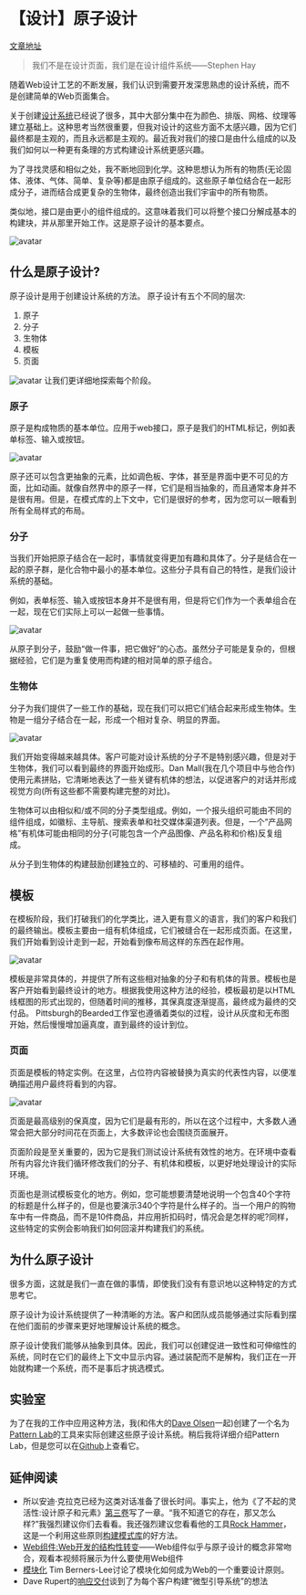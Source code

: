 # 【设计】原子设计
[文章地址](https://bradfrost.com/blog/post/atomic-web-design/)

> 我们不是在设计页面，我们是在设计组件系统——Stephen Hay

随着Web设计工艺的不断发展，我们认识到需要开发深思熟虑的设计系统，而不是创建简单的Web页面集合。

关于创建[设计系统](http://24ways.org/2012/design-systems/)已经说了很多，其中大部分集中在为颜色、排版、网格、纹理等建立基础上。这种思考当然很重要，但我对设计的这些方面不太感兴趣，因为它们最终都是主观的，而且永远都是主观的。最近我对我们的接口是由什么组成的以及我们如何以一种更有条理的方式构建设计系统更感兴趣。

为了寻找灵感和相似之处，我不断地回到化学。这种思想认为所有的物质(无论固体、液体、气体、简单、复杂等)都是由原子组成的。这些原子单位结合在一起形成分子，进而结合成更复杂的生物体，最终创造出我们宇宙中的所有物质。

类似地，接口是由更小的组件组成的。这意味着我们可以将整个接口分解成基本的构建块，并从那里开始工作。这是原子设计的基本要点。

![avatar](https://qiufeihong-blog.oss-cn-hangzhou.aliyuncs.com/atomic-design/atomic.797c1149.png)

## 什么是原子设计?
原子设计是用于创建设计系统的方法。
原子设计有五个不同的层次:

1. 原子
2. 分子
3. 生物体
4. 模板
5. 页面

![avatar](https://qiufeihong-blog.oss-cn-hangzhou.aliyuncs.com/atomic-design/atomic1.9b67dbfd.png)
让我们更详细地探索每个阶段。

### 原子
原子是构成物质的基本单位。应用于web接口，原子是我们的HTML标记，例如表单标签、输入或按钮。

![avatar](https://qiufeihong-blog.oss-cn-hangzhou.aliyuncs.com/atomic-design/atomic2.6dc3d4d5.png)

原子还可以包含更抽象的元素，比如调色板、字体，甚至是界面中更不可见的方面，比如动画。就像自然界中的原子一样，它们是相当抽象的，而且通常本身并不是很有用。但是，在模式库的上下文中，它们是很好的参考，因为您可以一眼看到所有全局样式的布局。

### 分子
当我们开始把原子结合在一起时，事情就变得更加有趣和具体了。分子是结合在一起的原子群，是化合物中最小的基本单位。这些分子具有自己的特性，是我们设计系统的基础。

例如，表单标签、输入或按钮本身并不是很有用，但是将它们作为一个表单组合在一起，现在它们实际上可以一起做一些事情。

![avatar](https://qiufeihong-blog.oss-cn-hangzhou.aliyuncs.com/atomic-design/atomic3.71358925.png)

从原子到分子，鼓励“做一件事，把它做好”的心态。虽然分子可能是复杂的，但根据经验，它们是为重复使用而构建的相对简单的原子组合。

### 生物体
分子为我们提供了一些工作的基础，现在我们可以把它们结合起来形成生物体。生物是一组分子结合在一起，形成一个相对复杂、明显的界面。

![avatar](https://qiufeihong-blog.oss-cn-hangzhou.aliyuncs.com/atomic-design/atomic4.5694c1d0.png)

我们开始变得越来越具体。客户可能对设计系统的分子不是特别感兴趣，但是对于生物体，我们可以看到最终的界面开始成形。Dan Mall(我在几个项目中与他合作)使用元素拼贴，它清晰地表达了一些关键有机体的想法，以促进客户的对话并形成视觉方向(所有这些都不需要构建完整的对比)。

生物体可以由相似和/或不同的分子类型组成。例如，一个报头组织可能由不同的组件组成，如徽标、主导航、搜索表单和社交媒体渠道列表。但是，一个“产品网格”有机体可能由相同的分子(可能包含一个产品图像、产品名称和价格)反复组成。

从分子到生物体的构建鼓励创建独立的、可移植的、可重用的组件。

## 模板
在模板阶段，我们打破我们的化学类比，进入更有意义的语言，我们的客户和我们的最终输出。模板主要由一组有机体组成，它们被缝合在一起形成页面。在这里，我们开始看到设计走到一起，开始看到像布局这样的东西在起作用。

![avatar](https://qiufeihong-blog.oss-cn-hangzhou.aliyuncs.com/atomic-design/atomic5.e4ccae48.png)

模板是非常具体的，并提供了所有这些相对抽象的分子和有机体的背景。模板也是客户开始看到最终设计的地方。根据我使用这种方法的经验，模板最初是以HTML线框图的形式出现的，但随着时间的推移，其保真度逐渐提高，最终成为最终的交付品。 Pittsburgh的Bearded工作室也遵循着类似的过程，设计从灰度和无布图开始，然后慢慢增加逼真度，直到最终的设计到位。

### 页面
页面是模板的特定实例。在这里，占位符内容被替换为真实的代表性内容，以便准确描述用户最终将看到的内容。

![avatar](https://qiufeihong-blog.oss-cn-hangzhou.aliyuncs.com/atomic-design/atomic6.eb19a3bc.png)

页面是最高级别的保真度，因为它们是最有形的，所以在这个过程中，大多数人通常会把大部分时间花在页面上，大多数评论也会围绕页面展开。

页面阶段是至关重要的，因为它是我们测试设计系统有效性的地方。在环境中查看所有内容允许我们循环修改我们的分子、有机体和模板，以更好地处理设计的实际环境。

页面也是测试模板变化的地方。例如，您可能想要清楚地说明一个包含40个字符的标题是什么样子的，但是也要演示340个字符是什么样子的。当一个用户的购物车中有一件商品，而不是10件商品，并应用折扣码时，情况会是怎样的呢?同样，这些特定的实例会影响我们如何回滚并构建我们的系统。

## 为什么原子设计
很多方面，这就是我们一直在做的事情，即使我们没有有意识地以这种特定的方式思考它。

原子设计为设计系统提供了一种清晰的方法。客户和团队成员能够通过实际看到摆在他们面前的步骤来更好地理解设计系统的概念。

原子设计使我们能够从抽象到具体。因此，我们可以创建促进一致性和可伸缩性的系统，同时在它们的最终上下文中显示内容。通过装配而不是解构，我们正在一开始就构建一个系统，而不是事后才挑选模式。

## 实验室
为了在我的工作中应用这种方法，我(和伟大的[Dave Olsen](http://dmolsen.com/)一起)创建了一个名为[Pattern Lab](https://bradfrost.com/blog/post/atomic-web-design/)的工具来实际创建这些原子设计系统。稍后我将详细介绍Pattern Lab，但是您可以在[Github](https://github.com/bradfrost/patternlab)上查看它。

## 延伸阅读
- 所以安迪·克拉克已经为这类对话准备了很长时间。事实上，他为《了不起的灵活性:设计原子和元素》[第三卷](https://shop.smashingmagazine.com/smashing-book-3.html)写了一章。“我不知道它的存在，那又怎么样?”我强烈建议你们去看看。我还强烈建议您看看他的工具[Rock Hammer](http://malarkey.github.io/Rock-Hammer/)，这是一个利用这些原则[构建模式库](https://stuffandnonsense.co.uk/blog/rock-hammer-a-curated-responsive-project-library)的好方法。
- [Web组件:Web开发的结构性转变](http://www.youtube.com/watch?v=fqULJBBEVQE)——Web组件似乎与原子设计的概念非常吻合，观看本视频将展示为什么要使用Web组件
- [模块化](http://www.w3.org/DesignIssues/Modularity.html) Tim Berners-Lee讨论了模块化如何成为Web的一个重要设计原则。
- Dave Rupert的[响应交付](http://daverupert.com/2013/04/responsive-deliverables/)谈到了为每个客户构建“微型引导系统”的想法
